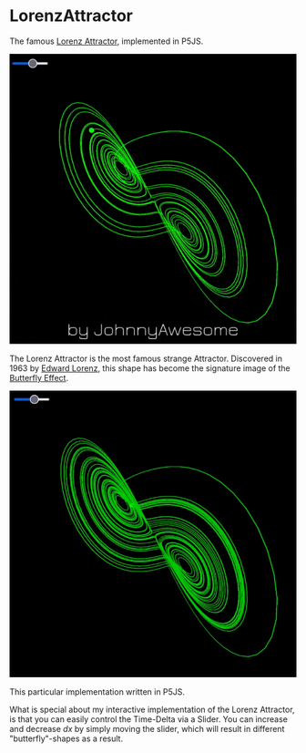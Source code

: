 # LorenzAttractor

The famous [Lorenz Attractor](https://en.wikipedia.org/wiki/Lorenz_system), implemented in P5JS.

![Lorenz Attractor](https://raw.githubusercontent.com/johnnyawesome/LorenzAttractor/main/LorenzAttractor/DemoImages/LorenzAttractor.gif)

The Lorenz Attractor is the most famous strange Attractor. Discovered in 1963 by [Edward Lorenz](https://en.wikipedia.org/wiki/Edward_Norton_Lorenz), this shape has become the signature image of the [Butterfly Effect](https://en.wikipedia.org/wiki/Butterfly_effect).

![Lorenz Attractor](https://raw.githubusercontent.com/johnnyawesome/LorenzAttractor/main/LorenzAttractor/DemoImages/LorenzAttractor.jpg)

This particular implementation written in P5JS.

What is special about my interactive implementation of the Lorenz Attractor, is that you can easily control the Time-Delta via a Slider.
You can increase and decrease *dx* by simply moving the slider, which will result in different "butterfly"-shapes as a result.



